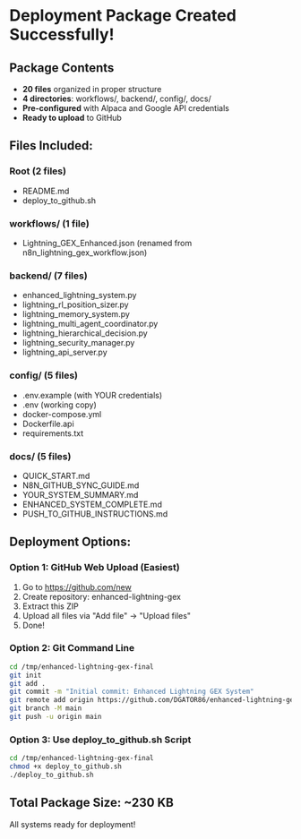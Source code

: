 # Deployment Package Created Successfully!

## Package Contents

- **20 files** organized in proper structure
- **4 directories**: workflows/, backend/, config/, docs/
- **Pre-configured** with Alpaca and Google API credentials
- **Ready to upload** to GitHub

## Files Included:

### Root (2 files)
- README.md
- deploy_to_github.sh

### workflows/ (1 file)
- Lightning_GEX_Enhanced.json (renamed from n8n_lightning_gex_workflow.json)

### backend/ (7 files)
- enhanced_lightning_system.py
- lightning_rl_position_sizer.py
- lightning_memory_system.py
- lightning_multi_agent_coordinator.py
- lightning_hierarchical_decision.py
- lightning_security_manager.py
- lightning_api_server.py

### config/ (5 files)
- .env.example (with YOUR credentials)
- .env (working copy)
- docker-compose.yml
- Dockerfile.api
- requirements.txt

### docs/ (5 files)
- QUICK_START.md
- N8N_GITHUB_SYNC_GUIDE.md
- YOUR_SYSTEM_SUMMARY.md
- ENHANCED_SYSTEM_COMPLETE.md
- PUSH_TO_GITHUB_INSTRUCTIONS.md

## Deployment Options:

### Option 1: GitHub Web Upload (Easiest)
1. Go to https://github.com/new
2. Create repository: enhanced-lightning-gex
3. Extract this ZIP
4. Upload all files via "Add file" → "Upload files"
5. Done!

### Option 2: Git Command Line
```bash
cd /tmp/enhanced-lightning-gex-final
git init
git add .
git commit -m "Initial commit: Enhanced Lightning GEX System"
git remote add origin https://github.com/DGATOR86/enhanced-lightning-gex.git
git branch -M main
git push -u origin main
```

### Option 3: Use deploy_to_github.sh Script
```bash
cd /tmp/enhanced-lightning-gex-final
chmod +x deploy_to_github.sh
./deploy_to_github.sh
```

## Total Package Size: ~230 KB

All systems ready for deployment!
